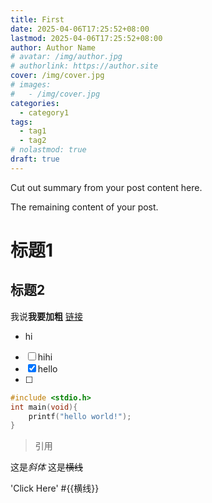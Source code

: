 ```yaml
---
title: First
date: 2025-04-06T17:25:52+08:00
lastmod: 2025-04-06T17:25:52+08:00
author: Author Name
# avatar: /img/author.jpg
# authorlink: https://author.site
cover: /img/cover.jpg
# images:
#   - /img/cover.jpg
categories:
  - category1
tags:
  - tag1
  - tag2
# nolastmod: true
draft: true
---
```


Cut out summary from your post content here.

<!--more-->

The remaining content of your post.
# 标题1
## 标题2
我说**我要加粗**
[链接](https://www.baidu.com)
- hi
- [ ] hihi
- [x] hello
- [ ] 
```C
#include <stdio.h>
int main(void){
	printf("hello world!");
}
```

> 引用

这是*斜体*
这是~~横线~~

'Click Here'
#{{横线}}